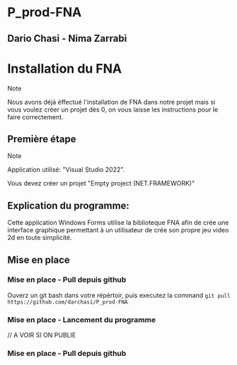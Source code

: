 # P_prod-FNA
## Dario Chasi - Nima Zarrabi

# Installation du FNA

> [!NOTE]
> Nous avons déjà éffectué l'installation de FNA dans notre projet mais si vous voulez créer un projet dès 0, on vous laisse les instructions pour le faire correctement.

## Première étape
> [!NOTE]
> Application utilisé: "Visual Studio 2022".

Vous devez créer un projet "Empty project (NET.FRAMEWORK)"
## Explication du programme:

Cette application Windows Forms utilise la biblioteque FNA afin de crée une interface graphique permettant à un utilisateur de crée son propre jeu video 2d en toute simplicité.

## Mise en place


###  Mise en place - Pull depuis github

Ouverz un git bash dans votre répértoir, puis executez la command `git pull https://github.com/darchasi/P_prod-FNA`


###  Mise en place - Lancement du programme

// A VOIR SI ON PUBLIE

###  Mise en place - Pull depuis github